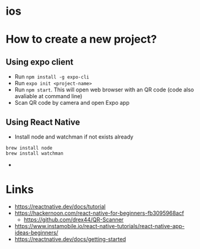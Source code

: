 # ios

# How to create a new project?


## Using expo client
* Run `npm install -g expo-cli`
* Run `expo init <project-name>`
* Run `npm start`. This will open web browser with an QR code (code also avaliable at command line)
* Scan QR code by camera and open Expo app

## Using React Native
* Install node and watchman if not exists already
```
brew install node
brew install watchman
```
* 

# Links

* https://reactnative.dev/docs/tutorial
* https://hackernoon.com/react-native-for-beginners-fb3095968acf
	* https://github.com/drex44/QR-Scanner
* https://www.instamobile.io/react-native-tutorials/react-native-app-ideas-beginners/
* https://reactnative.dev/docs/getting-started

